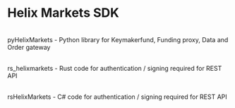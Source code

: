 # Helix Markets SDK
<br />
pyHelixMarkets - Python library for Keymakerfund, Funding proxy, Data and Order gateway<br /><br />

rs_helixmarkets - Rust code for authentication / signing required for REST API<br /><br />

rsHelixMarkets - C# code for authentication / signing required for REST API
